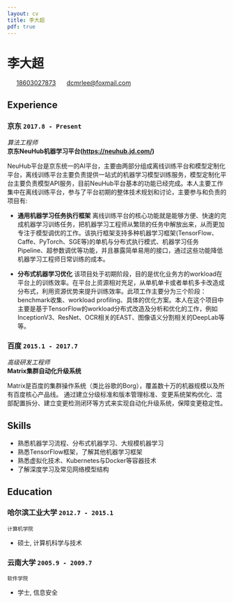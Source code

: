 ```yaml
---
layout: cv
title: 李大超
pdf: true
---
```

# 李大超

<div id="webaddress">
<i class="fi-home" style="margin-left:1em"></i>
<a href="18603027873" style="margin-left:0.5em">18603027873</a>
<i class="fi-mail" style="margin-left:1em"></i>
<a href="dcmrlee@foxmail.com" style="margin-left:0.5em">dcmrlee@foxmail.com</a>
</div>


## Experience

### __京东__  `2017.8 - Present`
_算法工程师_<br>
__京东NeuHub机器学习平台(https://neuhub.jd.com/)__

NeuHub平台是京东统一的AI平台，主要由两部分组成离线训练平台和模型定制化平台，离线训练平台主要负责提供一站式的机器学习模型训练服务，模型定制化平台主要负责模型API服务，目前NeuHub平台基本的功能已经完成。本人主要工作集中在离线训练平台，参与了平台初期的整体技术规划和讨论，主要参与和负责的项目有:

- __通用机器学习任务执行框架__   离线训练平台的核心功能就是能够方便、快速的完成机器学习训练任务，把机器学习工程师从繁琐的任务中解放出来，从而更加专注于模型调优的工作。该执行框架支持多种机器学习框架(TensorFlow、Caffe、PyTorch、SGE等)的单机与分布式执行模式、机器学习任务Pipeline、超参数调优等功能，并且暴露简单易用的接口，通过这些功能降低机器学习工程师日常训练的成本。<br>

- __分布式机器学习优化__   该项目处于初期阶段，目的是优化业务方的workload在平台上的训练效率。在平台上资源相对充足，从单机单卡或者单机多卡改造成分布式，利用资源优势来提升训练效率。此项工作主要分为三个阶段：benchmark收集、workload profiling、具体的优化方案。本人在这个项目中主要是基于TensorFlow的workload分布式改造及分析和优化的工作，例如InceptionV3、ResNet、OCR相关的EAST、图像语义分割相关的DeepLab等等。<br>


### __百度__ `2015.1 - 2017.7`
_高级研发工程师_<br>
__Matrix集群自动化升级系统__

Matrix是百度的集群操作系统（类比谷歌的Borg），覆盖数十万的机器规模以及所有百度核心产品线。 通过建立分级标准和版本管理标准、变更系统架构优化、混部配置拆分、建立变更检测闭环等方式来实现自动化升级系统，保障变更稳定性。


## Skills
- 熟悉机器学习流程、分布式机器学习、大规模机器学习
- 熟悉TensorFlow框架，了解其他机器学习框架
- 熟悉虚拟化技术、Kubernetes与Docker等容器技术
- 了解深度学习及常见网络模型结构


## Education

### __哈尔滨工业大学__ `2012.7 - 2015.1`
```
计算机学院
```
- 硕士, 计算机科学与技术

### __云南大学__  `2005.9 - 2009.7`
```
软件学院
```
- 学士, 信息安全

<!-- ### Footer

Last updated: Aug 2018 -->
